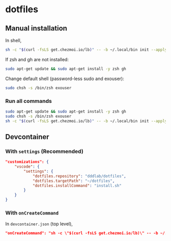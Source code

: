 # dotfiles

## Manual installation

In shell, 
```bash
sh -c "$(curl -fsLS get.chezmoi.io/lb)" -- -b ~/.local/bin init --apply syoh
```
If zsh and gh are not installed:
```bash
sudo apt-get update && sudo apt-get install -y zsh gh
```
Change default shell (password-less sudo and exouser):
```bash
sudo chsh -s /bin/zsh exouser
```

### Run all commands

```bash
sudo apt-get update && sudo apt-get install -y zsh gh
sudo chsh -s /bin/zsh exouser
sh -c "$(curl -fsLS get.chezmoi.io/lb)" -- -b ~/.local/bin init --apply syoh
```


## Devcontainer

### With `settings` (Recommended)

```json
"customizations": {
    "vscode": {
        "settings": {
            "dotfiles.repository": "dddlab/dotfiles",
            "dotfiles.targetPath": "~/dotfiles",
            "dotfiles.installCommand": "install.sh"
        }
    }
}
```

### With `onCreateCommand`

In `devcontainer.json` (top level),
```json
"onCreateCommand": "sh -c \"$(curl -fsLS get.chezmoi.io/lb)\" -- -b ~/.local/bin init --apply syoh"
```
